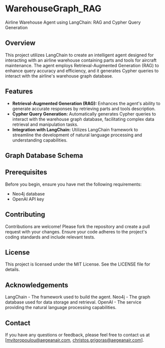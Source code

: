 # WarehouseGraph_RAG
Airline Warehouse Agent using LangChain: RAG and Cypher Query Generation

## Overview
This project utilizes LangChain to create an intelligent agent designed for interacting with an airline warehouse containing parts and tools for aircraft maintenance. The agent employs Retrieval-Augmented Generation (RAG) to enhance query accuracy and efficiency, and it generates Cypher queries to interact with the airline's warehouse graph database.

## Features
- **Retrieval-Augmented Generation (RAG):** Enhances the agent's ability to generate accurate responses by retrieving parts and tools description.
- **Cypher Query Generation:** Automatically generates Cypher queries to interact with the warehouse graph database, facilitating complex data retrieval and manipulation tasks.
- **Integration with LangChain:** Utilizes LangChain framework to streamline the development of natural language processing and understanding capabilities.

## Graph Database Schema


## Prerequisites

Before you begin, ensure you have met the following requirements:
- Neo4j database 
- OpenAI API key

## Contributing
Contributions are welcome! Please fork the repository and create a pull request with your changes. Ensure your code adheres to the project's coding standards and include relevant tests.

## License
This project is licensed under the MIT License. See the LICENSE file for details.

## Acknowledgements
LangChain - The framework used to build the agent.
Neo4j - The graph database used for data storage and retrieval.
OpenAI - The service providing the natural language processing capabilities.

## Contact
If you have any questions or feedback, please feel free to contact us at [mvitoropoulou@aegeanair.com, christos.grigoras@aegeanair.com].
